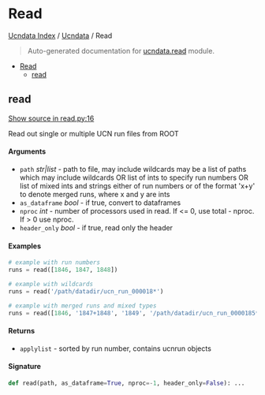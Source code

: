 # Read

[Ucndata Index](../README.md#ucndata-index) / [Ucndata](./index.md#ucndata) / Read

> Auto-generated documentation for [ucndata.read](../../ucndata/read.py) module.

- [Read](#read)
  - [read](#read)

## read

[Show source in read.py:16](../../ucndata/read.py#L16)

Read out single or multiple UCN run files from ROOT

#### Arguments

- `path` *str|list* - path to file, may include wildcards
    may be a list of paths which may include wildcards
    OR list of ints to specify run numbers
    OR list of mixed ints and strings either of run numbers or of the format 'x+y' to denote merged runs, where x and y are ints
- `as_dataframe` *bool* - if true, convert to dataframes
- `nproc` *int* - number of processors used in read. If <= 0, use total - nproc. If > 0 use nproc.
- `header_only` *bool* - if true, read only the header

#### Examples

```python
# example with run numbers
runs = read([1846, 1847, 1848])

# example with wildcards
runs = read('/path/datadir/ucn_run_000018*')

# example with merged runs and mixed types
runs = read([1846, '1847+1848', '1849', '/path/datadir/ucn_run_0000185*'])
```

#### Returns

- `applylist` - sorted by run number, contains ucnrun objects

#### Signature

```python
def read(path, as_dataframe=True, nproc=-1, header_only=False): ...
```